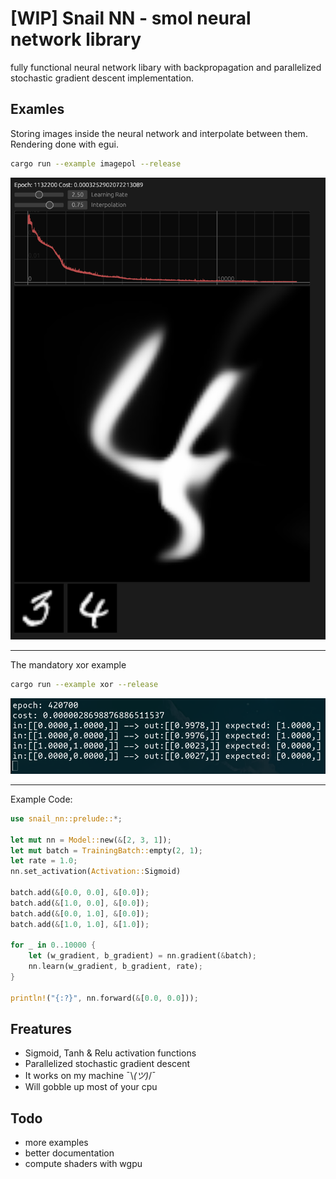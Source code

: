 # [WIP] Snail NN - smol neural network library

fully functional neural network libary with backpropagation and parallelized stochastic gradient descent implementation.


## Examles

Storing images inside the neural network and interpolate between them. Rendering done with egui.


```bash
cargo run --example imagepol --release
```
![image](docs/example_interpolation.png)

---

The mandatory xor example

```bash
cargo run --example xor --release
```
![image](docs/xor.png)


---

Example Code:
```rust
use snail_nn::prelude::*;

let mut nn = Model::new(&[2, 3, 1]);
let mut batch = TrainingBatch::empty(2, 1);
let rate = 1.0;
nn.set_activation(Activation::Sigmoid)

batch.add(&[0.0, 0.0], &[0.0]);
batch.add(&[1.0, 0.0], &[0.0]);
batch.add(&[0.0, 1.0], &[0.0]);
batch.add(&[1.0, 1.0], &[1.0]);

for _ in 0..10000 {
    let (w_gradient, b_gradient) = nn.gradient(&batch);
    nn.learn(w_gradient, b_gradient, rate);
}

println!("{:?}", nn.forward(&[0.0, 0.0]));
```

##  Freatures

- Sigmoid, Tanh & Relu activation functions
- Parallelized stochastic gradient descent
- It works on my machine ¯\\_(ツ)_/¯
- Will gobble up most of your cpu


## Todo

- more examples
- better documentation
- compute shaders with wgpu

